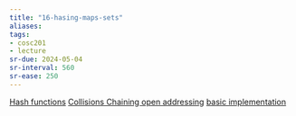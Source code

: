 ```yaml
---
title: "16-hasing-maps-sets"
aliases: 
tags: 
- cosc201
- lecture
sr-due: 2024-05-04
sr-interval: 560
sr-ease: 250
---
```


[Hash functions](notes/hash-map.md#Hash%20functions)
[Collisions Chaining open addressing](notes/hash-map.md#Collisions%20Chaining%20open%20addressing)
[basic implementation](notes/hash-map.md#basic%20implementation)
